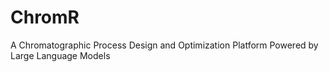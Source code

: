 # ChromR
A Chromatographic Process Design and Optimization Platform Powered by Large Language Models
